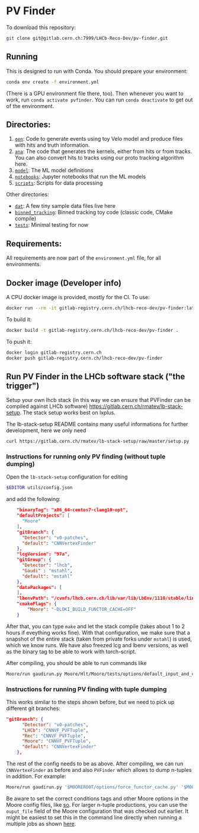 # PV Finder

To download this repository:

```bash
git clone git@gitlab.cern.ch:7999/LHCb-Reco-Dev/pv-finder.git
```

## Running

This is designed to run with Conda. You should prepare your environment:

```bash
conda env create -f environment.yml
```

(There is a GPU environment file there, too). Then whenever you want to work, run `conda activate pvfinder`. You can run `conda deactivate` to get out of the environment.

## Directories:

1. [`gen`](gen): Code to generate events using toy Velo model and produce files with hits and truth information.
2. [`ana`](ana): The code that generates the kernels, either from hits or from tracks. You can also convert hits to tracks using our proto tracking algorithm here.
3. [`model`](model): The ML model definitions
4. [`notebooks`](notebooks): Jupyter notebooks that run the ML models
5. [`scripts`](scripts): Scripts for data processing

Other directories:

* [`dat`](dat): A few tiny sample data files live here
* [`binned_tracking`](binned_tracking): Binned tracking toy code (classic code, CMake compile)
* [`tests`](tests): Minimal testing for now

## Requirements:

All requirements are now part of the `environment.yml` file, for all environments.

## Docker image (Developer info)

A CPU docker image is provided, mostly for the CI. To use:

```bash
docker run --rm -it gitlab-registry.cern.ch/lhcb-reco-dev/pv-finder:latest
```

To build it:

```bash
docker build -t gitlab-registry.cern.ch/lhcb-reco-dev/pv-finder .
```

To push it:

```bash
docker login gitlab-registry.cern.ch
docker push gitlab-registry.cern.ch/lhcb-reco-dev/pv-finder
```

## Run PV Finder in the LHCb software stack ("the trigger")

Setup your own lhcb stack (in this way we can ensure that PVFinder can be compiled against LHCb software) https://gitlab.cern.ch/rmatev/lb-stack-setup. The stack setup works best on lxplus.

The lb-stack-setup README contains many useful informations for further development, here we only need
```sh
curl https://gitlab.cern.ch/rmatev/lb-stack-setup/raw/master/setup.py | python3 - stack
```

### Instructions for running only PV finding (without tuple dumping)

Open the `lb-stack-setup` configuration for editing
```sh
$EDITOR utils/config.json
```
and add the following:
```json
    "binaryTag": "x86_64-centos7-clang10-opt",
    "defaultProjects": [
      "Moore"
    ],
    "gitBranch": {
      "Detector": "v0-patches",
      "default": "CNNVertexFinder"
    },
    "lcgVersion": "97a",
    "gitGroup": {
      "Detector": "lhcb",
      "Gaudi" : "mstahl",
      "default": "mstahl"
    },
    "dataPackages": [
    ],
    "lbenvPath": "/cvmfs/lhcb.cern.ch/lib/var/lib/LbEnv/1110/stable/linux-64",
    "cmakeFlags": {
        "Moore": "-DLOKI_BUILD_FUNCTOR_CACHE=OFF"
    }
```
After that, you can type `make` and let the stack compile (takes about 1 to 2 hours if eveything works fine).
With that configuration, we make sure that a snapshot of the entire stack (taken from private forks under `mstahl`) is used, which we know runs. We have also freezed lcg and lbenv versions, as well as the binary tag to be able to work with torch-script.

After compiling, you should be able to run commands like 
```sh
Moore/run gaudirun.py Moore/Hlt/Moore/tests/options/default_input_and_conds_hlt1_FTv6.py Moore/Hlt/RecoConf/options/hlt1_reco_pvchecker.py 2>&1 | tee CNNVertexFinder.log
```

### Instructions for running PV finding with tuple dumping

This works similar to the steps shown before, but we need to pick up different git branches:

```json
"gitBranch": {
      "Detector": "v0-patches",
      "LHCb": "CNNVF_PVFTuple",
      "Rec": "CNNVF_PVFTuple",
      "Moore": "CNNVF_PVFTuple",
      "default": "CNNVertexFinder"
    },
```

The rest of the config needs to be as above. After compiling, we can run `CNNVertexFinder` as before and also `PVFinder` which allows to dump 
n-tuples in addition. For example:
```sh
Moore/run gaudirun.py '$MOOREROOT/options/force_functor_cache.py' '$MOOREROOT/options/ft_decoding_v6.py' '$MOOREROOT/tests/options/xdigi_minbias_input_and_conds_ftv6.py' --option 'from Moore import options; options.input_files=["root://x509up_u60317@eoslhcb.cern.ch//eos/lhcb/grid/prod/lhcb/MC/Upgrade/XDIGI/00091829/0000/00091829_00000087_1.xdigi"]' '$RECOCONFROOT/options/hlt1_PV_reco.py'
```

Be aware to set the correct conditions tags and other Moore options in the Moore config files, like [so](https://gitlab.cern.ch/mstahl/Moore/-/blob/0b1a193fd2142587cf7a8330abf0c3af64146948/Hlt/Moore/tests/options/LppiMagUp_input_and_conds.py). For larger n-tuple productions, you can use the `ouput_file` field of the Moore configuration that was checked out earlier. It might be easiest to set this in the command line directly when running a multiple jobs as shown [here](https://gitlab.cern.ch/mstahl/Moore/-/snippets/979#note_3936427).
